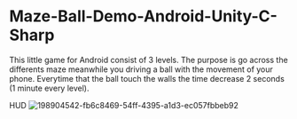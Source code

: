 # Maze-Ball-Demo-Android-Unity-C-Sharp
This little game for Android consist of 3 levels. The purpose is go across the differents maze meanwhile you driving a ball with the movement of your phone. Everytime that the ball touch the walls the time decrease 2 seconds (1 minute every level).

HUD
![198904542-fb6c8469-54ff-4395-a1d3-ec057fbbeb92](https://user-images.githubusercontent.com/114874235/201209088-15344ecc-d0ea-4d23-bcc3-ef4d67940fe6.png)
